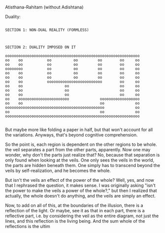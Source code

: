 Atisthana-Rahitam (without Adishtana)

Duality:

```

SECTION 1: NON-DUAL REALITY (FORMLESS)



SECTION 2: DUALITY IMPOSED ON IT

ooooooooooooooooooooooooooooooooooooooooooooooooooooooooooooo
oo    oo           oo          oo         oo        oo     oo
oo    oo           oo          oo         oo        oo     oo
oooooooo           oo          oo         oo        oo     oo
oo    oo           oo          oo         oo        oo     oo
oo    oo           oo          oo         oo        oo     oo
oo    oo           ooooooooooooooooooooooooo        oo     oo
oo    oo                   oo                       oo     oo
oo    oo                   oo                       oo     oo
oo    oo                   oo                       oo     oo
oo    ooooooooooooooooooooooo              oooooooooooooooooo
oo    oo                                   oo              oo
ooooooooooooooooooooooooooooooooooooooooooooo              oo
oo                                         oo              oo
ooooooooooooooooooooooooooooooooooooooooooooooooooooooooooooo


```

But maybe more like folding a paper in half, but that won't account for all the variations. Anyways, that's beyond cognitive comprehension.

So the point is, each region is dependent on the other regions to be whole. the veil separates a part from the other parts, apparently. Now one may wonder, why don't the parts just realize that? No, because that separation is only found when looking at the veils. One only sees the veils in the world, the parts are hidden beneath them. One simply has to transcend beyond the veils by self-realization, and he becomes the whole.

But isn't the veils an effect of the power of the whole? Well, yes, and now that I rephrased the question, it makes sense. I was originally asking "isn't the power to make the veils a power of the whole?," but then I realized that actually, the whole doesn't do anything, and the veils are simply an effect.

Now, to add on all of this, at the boundaries of the illusion, there is a reflection of the light. Or maybe, see it as that in each part, there is a reflective part, i.e. by considering the veil as the entire diagram, not just the lines, and this reflection is the living being. And the sum whole of the reflections is the ultim